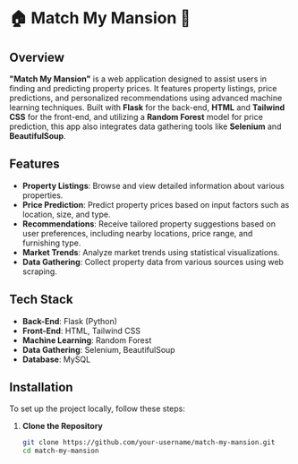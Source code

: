 # 🏠 Match My Mansion 🌟

## Overview

**"Match My Mansion"** is a web application designed to assist users in finding and predicting property prices. It features property listings, price predictions, and personalized recommendations using advanced machine learning techniques. Built with **Flask** for the back-end, **HTML** and **Tailwind CSS** for the front-end, and utilizing a **Random Forest** model for price prediction, this app also integrates data gathering tools like **Selenium** and **BeautifulSoup**.

## Features

- **Property Listings**: Browse and view detailed information about various properties.
- **Price Prediction**: Predict property prices based on input factors such as location, size, and type.
- **Recommendations**: Receive tailored property suggestions based on user preferences, including nearby locations, price range, and furnishing type.
- **Market Trends**: Analyze market trends using statistical visualizations.
- **Data Gathering**: Collect property data from various sources using web scraping.

## Tech Stack

- **Back-End**: Flask (Python)
- **Front-End**: HTML, Tailwind CSS
- **Machine Learning**: Random Forest
- **Data Gathering**: Selenium, BeautifulSoup
- **Database**: MySQL

## Installation

To set up the project locally, follow these steps:

1. **Clone the Repository**

   ```bash
   git clone https://github.com/your-username/match-my-mansion.git
   cd match-my-mansion
